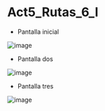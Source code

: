 # Act5_Rutas_6_I

- Pantalla inicial

![image](https://github.com/user-attachments/assets/ef56eb9c-4eb1-494f-b3de-3fff865e5da4)
- Pantalla dos

![image](https://github.com/user-attachments/assets/ac92fa69-89f4-40a1-bc81-b742e148aaab)
- Pantalla tres

![image](https://github.com/user-attachments/assets/e9a27c31-e2f3-425c-bfef-cb71dd8e809a)

